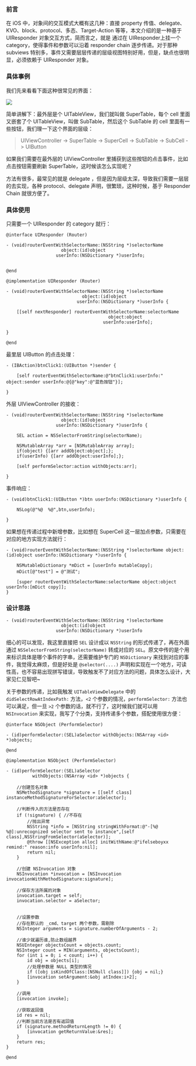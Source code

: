 ### 前言

在 iOS 中，对象间的交互模式大概有这几种：直接 property 传值、delegate、KVO、block、protocol、多态、Target-Action 等等，本文介绍的是一种基于 UIResponder 对象交互方式，简而言之，就是 通过在 UIResponder上挂一个 category，使得事件和参数可以沿着 responder chain 逐步传递。对于那种 subviews 特别多，事件又需要层层传递的层级视图特别好用，但是，缺点也很明显，必须依赖于 UIResponder 对象。


### 具体事例

我们先来看看下面这种很常见的界面：

![](images/08-04.png)

简单讲解下：最外层是个 UITableView，我们就叫做 SuperTable，每个 cell 里面又嵌套了个 UITableView，叫做 SubTable，然后这个 SubTable 的 cell 里面有一些按钮，我们理一下这个界面的层级：



> UIViewController -> SuperTable -> SuperCell -> SubTable -> SubCell -> UIButton



如果我们需要在最外层的 UIViewController 里捕获到这些按钮的点击事件，比如点击按钮需要刷新 SuperTable，这时候该怎么实现呢？

方法有很多，最常见的就是 delegate ，但是因为层级太深，导致我们需要一层层的去实现，各种  protocol、delegate 声明，很繁琐，这种时候，基于 Responder Chain 就很方便了。



### 具体使用

只需要一个 UIResponder 的 category 就行：

```objc
@interface UIResponder (Router)

- (void)routerEventWithSelectorName:(NSString *)selectorName
                     object:(id)object
                   userInfo:(NSDictionary *)userInfo;


@end
```



```objc
@implementation UIResponder (Router)

- (void)routerEventWithSelectorName:(NSString *)selectorName
                             object:(id)object
                           userInfo:(NSDictionary *)userInfo {
    
    [[self nextResponder] routerEventWithSelectorName:selectorName
                                       object:object
                                     userInfo:userInfo];
    
}

@end
```



最里层 UIButton 的点击处理：

```objc
- (IBAction)btnClick1:(UIButton *)sender {
    
    [self routerEventWithSelectorName:@"btnClick1:userInfo:" object:sender userInfo:@{@"key":@"蓝色按钮"}];
    
}
```



外层 UIViewController 的接收：

```objc
- (void)routerEventWithSelectorName:(NSString *)selectorName
                     object:(id)object
                   userInfo:(NSDictionary *)userInfo {
        
    SEL action = NSSelectorFromString(selectorName);
    
    NSMutableArray *arr = [NSMutableArray array];
    if(object) {[arr addObject:object];};
    if(userInfo) {[arr addObject:userInfo];};
    
    [self performSelector:action withObjects:arr];

}
```



事件响应：

```objc
- (void)btnClick1:(UIButton *)btn userInfo:(NSDictionary *)userInfo {
    
    NSLog(@"%@  %@",btn,userInfo);
    
}
```



如果想在传递过程中新增参数，比如想在 SuperCell 这一层加点参数，只需要在对应的地方实现方法就行：

```objc
- (void)routerEventWithSelectorName:(NSString *)selectorName object:(id)object userInfo:(NSDictionary *)userInfo {
    
    NSMutableDictionary *mDict = [userInfo mutableCopy];
    mDict[@"test"] = @"测试";

    [super routerEventWithSelectorName:selectorName object:object userInfo:[mDict copy]];
}
```



### 设计思路

```objc
- (void)routerEventWithSelectorName:(NSString *)selectorName
                     object:(id)object
                   userInfo:(NSDictionary *)userInfo
```

细心的可以发现，我这里直接把 `SEL`  设计成以 `NSString` 的形式传递了，再在外面通过 `NSSelectorFromString(selectorName)` 转成对应的 `SEL`。原文中传的是个用来标识具体是哪个事件的字串，还需要维护专门的 `NSDictionary` 来找到对应的事件，我觉得太麻烦，但是好处是 `@selector(....)` 声明和实现在一个地方，可读性高，也不容易出现拼写错误，导致触发不了对应方法的问题，具体怎么设计，大家见仁见智吧~

关于参数的传递，比如我触发 `UITableViewDelegate` 中的 `didSelectRowAtIndexPath:` 方法，`<2`  个参数的情况，`performSelector:` 方法也可以满足，但一旦 `>2` 个参数的话，就不行了，这时候我们就可以用 `NSInvocation` 来实现，我写了个分类，支持传递多个参数，搭配使用很方便：



```objc
@interface NSObject (PerformSelector)

- (id)performSelector:(SEL)aSelector withObjects:(NSArray <id> *)objects;

@end
```



```objc
@implementation NSObject (PerformSelector)

- (id)performSelector:(SEL)aSelector
          withObjects:(NSArray <id> *)objects {
    
    //创建签名对象
    NSMethodSignature *signature = [[self class] instanceMethodSignatureForSelector:aSelector];
    
    //判断传入的方法是否存在
    if (!signature) { //不存在
        //抛出异常
        NSString *info = [NSString stringWithFormat:@"-[%@ %@]:unrecognized selector sent to instance",[self class],NSStringFromSelector(aSelector)];
        @throw [[NSException alloc] initWithName:@"ifelseboyxx remind:" reason:info userInfo:nil];
        return nil;
    }
    
    //创建 NSInvocation 对象
    NSInvocation *invocation = [NSInvocation invocationWithMethodSignature:signature];
    
    //保存方法所属的对象
    invocation.target = self;
    invocation.selector = aSelector;

    
    //设置参数
    //存在默认的 _cmd、target 两个参数，需剔除
    NSInteger arguments = signature.numberOfArguments - 2;
    
    //谁少就遍历谁,防止数组越界
    NSUInteger objectsCount = objects.count;
    NSInteger count = MIN(arguments, objectsCount);
    for (int i = 0; i < count; i++) {
        id obj = objects[i];
        //处理参数是 NULL 类型的情况
        if ([obj isKindOfClass:[NSNull class]]) {obj = nil;}
        [invocation setArgument:&obj atIndex:i+2];
    }
    
    //调用
    [invocation invoke];
    
    //获取返回值
    id res = nil;
    //判断当前方法是否有返回值
    if (signature.methodReturnLength != 0) {
        [invocation getReturnValue:&res];
    }
    return res;
}

@end
```
